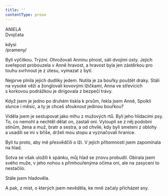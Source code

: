 ```yaml
---
title: ''
contentType: prose
---
```


ANIELA  
Dvojčata

kdysi  
/prameny/

  

Byli výčitkou. Trýzní. Ohrožovali Anninu plnost, sáli dvojími ústy. Jejich sveřepost probouzela v Anně hravost, a hravost byla jen zástěrkou pro touhu svrhnout je z útesu, vymazat z bytí.

Nejprve plnila jejich dudlíky jedem. Nutila je za bouřky pouštět draky. Stáli na vysoké věži a žonglovali kovovými lžičkami, Anna ve střevících s korkovou podrážkou je dirigovala z bezpečí trávy.

Když jsem je jedno po druhém tiskla k prsům, řekla jsem Anně, Spolkli slunce i měsíc, a ty je chceš sfouknout jedinou bouřkou?

Viděla jsem je sestupovat jako mlhu z mužových rtů. Byli jeho hlídacími psy. To, co nemohl a nechtěl dělat on, zastali oni. Vyloupli se z něj podobni stínům, žena a muž, bratr a sestra, a od chvíle, kdy byli smeteni z oblohy a usadili se mi v břiše, drželi mou stopu a vyznačovali hranice.

Byli tu proto, aby mě přesvědčili o lži. V jejich přítomnosti jsem zapomínala na hlad.

Sotva se však uložili k spánku, můj hlad se znovu probudil. Obírala jsem svého muže, v jeho nohou s přimhouřenýma očima oni, ale na zasycení to nestačilo.

Stále jsem hladověla.

A pak, z míst, o kterých jsem nevěděla, ke mně začaly přicházet sny.
